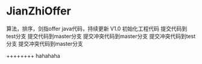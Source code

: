 # JianZhiOffer

算法，排序，剑指offer java代码，持续更新
V1.0 初始化工程代码
提交代码到test分支
提交代码到master分支
提交冲突代码到master分支
提交冲突代码到test分支
提交冲突代码到master分支

++++++++
hahahaha